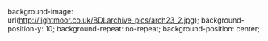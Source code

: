 background-image: url(http://lightmoor.co.uk/BDLarchive_pics/arch23_2.jpg);
    background-position-y: 10;
    background-repeat: no-repeat;
    background-position: center;

    